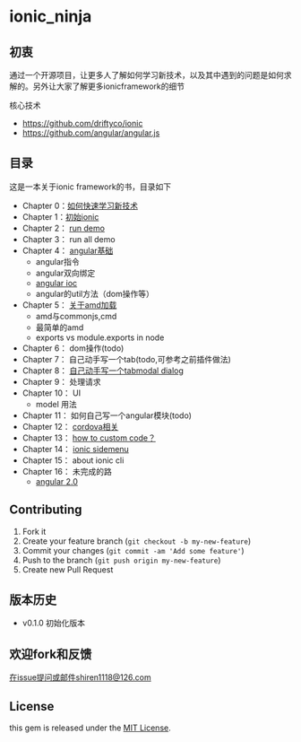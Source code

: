 ionic_ninja
===========


## 初衷

通过一个开源项目，让更多人了解如何学习新技术，以及其中遇到的问题是如何求解的。另外让大家了解更多ionicframework的细节

核心技术

- https://github.com/driftyco/ionic
- https://github.com/angular/angular.js

## 目录

这是一本关于ionic framework的书，目录如下

- Chapter 0：[如何快速学习新技术](https://github.com/i5ting/ionic_ninja/blob/master/chaper_0/chapter_0.md)
- Chapter 1：[初始ionic](https://github.com/i5ting/ionic_ninja/blob/master/chaper_1/chapter_1.md)
- Chapter 2： [run demo](https://github.com/i5ting/ionic_ninja/blob/master/chapter_2/chapter_2.md)
- Chapter 3： run all demo
- Chapter 4： [angular基础](https://github.com/i5ting/ionic_ninja/blob/master/angularjs/angularjs_sang.md)
	- angular指令
	- angular双向绑定
	- [angular ioc](https://github.com/i5ting/ionic_ninja/blob/master/angular/ioc.md)
	- angular的util方法（dom操作等）
- Chapter 5： [关于amd加载](https://github.com/i5ting/ionic_ninja/blob/master/modular/modular.md)
	- amd与commonjs,cmd
	- 最简单的amd
	- exports vs module.exports in node
- Chapter 6： dom操作(todo)
- Chapter 7： 自己动手写一个tab(todo,可参考之前插件做法)
- Chapter 8： [自己动手写一个tabmodal dialog](https://github.com/i5ting/ionic_ninja/blob/master/chapter_8/ch_8.md) 
- Chapter 9： 处理请求
- Chapter 10： UI
	- model 用法
- Chapter 11： 如何自己写一个angular模块(todo)
- Chapter 12： [cordova相关](https://github.com/i5ting/ionic_ninja/blob/master/chapter_12/index.md)
- Chapter 13： [how to custom code？](https://github.com/i5ting/ionic_ninja/blob/master/customcode/custom.md)
- Chapter 14： [ionic sidemenu](https://github.com/i5ting/ionic_ninja/blob/master/sidemenu/sidemenu.md)
- Chapter 15： about ionic cli
- Chapter 16： 未完成的路
	- [angular 2.0](https://github.com/i5ting/ionic_ninja/blob/master/angular2.0.md)


## Contributing

1. Fork it
2. Create your feature branch (`git checkout -b my-new-feature`)
3. Commit your changes (`git commit -am 'Add some feature'`)
4. Push to the branch (`git push origin my-new-feature`)
5. Create new Pull Request

## 版本历史

- v0.1.0 初始化版本 


## 欢迎fork和反馈

在issue提问或邮件shiren1118@126.com

## License

this gem is released under the [MIT License](http://www.opensource.org/licenses/MIT).
